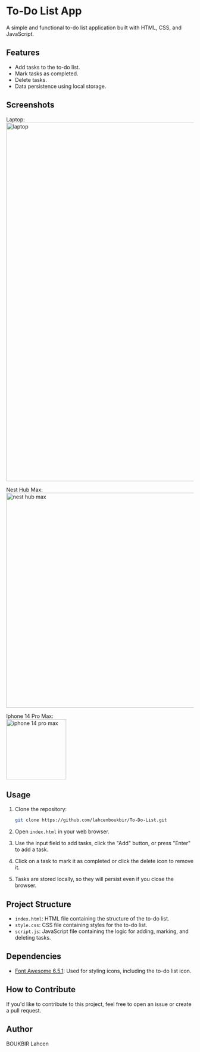 
# To-Do List App

A simple and functional to-do list application built with HTML, CSS, and JavaScript.

## Features

- Add tasks to the to-do list.
- Mark tasks as completed.
- Delete tasks.
- Data persistence using local storage.

## Screenshots

Laptop:
<br>
<img width="960" alt="laptop" src="https://github.com/lahcenboukbir/To-Do-List/assets/98537666/53c76bba-ebad-461b-bf56-2537c97eaf55">

Nest Hub Max:
<br>
<img width="575" alt="nest hub max" src="https://github.com/lahcenboukbir/To-Do-List/assets/98537666/1ed916ba-451c-40a0-9b15-1db4dda518e7">

Iphone 14 Pro Max:
<br>
<img width="161" alt="iphone 14 pro max" src="https://github.com/lahcenboukbir/To-Do-List/assets/98537666/c1820805-1afb-4538-92af-3d8e5e02f33c">


## Usage

1. Clone the repository:

   ```bash
   git clone https://github.com/lahcenboukbir/To-Do-List.git
   
   ```

2. Open `index.html` in your web browser.

3. Use the input field to add tasks, click the "Add" button, or press "Enter" to add a task.

4. Click on a task to mark it as completed or click the delete icon to remove it.

5. Tasks are stored locally, so they will persist even if you close the browser.

## Project Structure

- `index.html`: HTML file containing the structure of the to-do list.
- `style.css`: CSS file containing styles for the to-do list.
- `script.js`: JavaScript file containing the logic for adding, marking, and deleting tasks.

## Dependencies

- [Font Awesome 6.5.1](https://fontawesome.com/):  Used for styling icons, including the to-do list icon.

## How to Contribute

If you'd like to contribute to this project, feel free to open an issue or create a pull request.

## Author

BOUKBIR Lahcen
